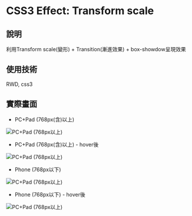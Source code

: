 # CSS3 Effect: Transform scale

## 說明
   利用Transform scale(變形) + Transition(漸進效果) + box-showdow呈現效果

## 使用技術
   RWD, css3

## 實際畫面

   * PC+Pad (768px(含)以上)

   <img src="https://github.com/happyGaia/cssEffect/raw/master/snapshot/transform.png" alt="PC+Pad (768px以上)" title="PC+Pad (768px以上)">

   * PC+Pad (768px(含)以上) - hover後

   <img src="https://github.com/happyGaia/cssEffect/raw/master/snapshot/transform-hover.png" alt="PC+Pad (768px以上)" title="PC+Pad (768px以上)">


   * Phone (768px以下)

   <img src="https://github.com/happyGaia/cssEffect/raw/master/snapshot/phone-transform.png" alt="PC+Pad (768px以上)" title="PC+Pad (768px以上)">

   * Phone (768px以下) - hover後

   <img src="https://github.com/happyGaia/cssEffect/raw/master/snapshot/phone-transform.png-hover" alt="PC+Pad (768px以上)" title="PC+Pad (768px以上)">
